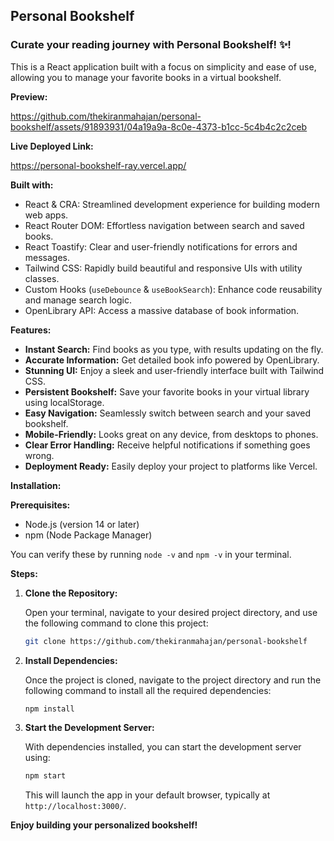 ## Personal Bookshelf

### Curate your reading journey with Personal Bookshelf! ✨!

This is a React application built with a focus on simplicity and ease of use, allowing you to manage your favorite books in a virtual bookshelf.


 **Preview:**

https://github.com/thekiranmahajan/personal-bookshelf/assets/91893931/04a19a9a-8c0e-4373-b1cc-5c4b4c2c2ceb


**Live Deployed Link:** 

https://personal-bookshelf-ray.vercel.app/


**Built with:**

- React & CRA: Streamlined development experience for building modern web apps.
- React Router DOM: Effortless navigation between search and saved books.
- React Toastify: Clear and user-friendly notifications for errors and messages.
- Tailwind CSS: Rapidly build beautiful and responsive UIs with utility classes.
- Custom Hooks (`useDebounce` & `useBookSearch`): Enhance code reusability and manage search logic.
- OpenLibrary API: Access a massive database of book information.

**Features:**

- **Instant Search:** Find books as you type, with results updating on the fly.
- **Accurate Information:** Get detailed book info powered by OpenLibrary.
- **Stunning UI:** Enjoy a sleek and user-friendly interface built with Tailwind CSS.
- **Persistent Bookshelf:** Save your favorite books in your virtual library using localStorage.
- **Easy Navigation:** Seamlessly switch between search and your saved bookshelf.
- **Mobile-Friendly:** Looks great on any device, from desktops to phones.
- **Clear Error Handling:** Receive helpful notifications if something goes wrong.
- **Deployment Ready:** Easily deploy your project to platforms like Vercel.

**Installation:**

**Prerequisites:**

- Node.js (version 14 or later)
- npm (Node Package Manager)

You can verify these by running `node -v` and `npm -v` in your terminal.

**Steps:**

1. **Clone the Repository:**

   Open your terminal, navigate to your desired project directory, and use the following command to clone this project:

   ```bash
   git clone https://github.com/thekiranmahajan/personal-bookshelf
   ```

2. **Install Dependencies:**

   Once the project is cloned, navigate to the project directory and run the following command to install all the required dependencies:

   ```bash
   npm install
   ```

3. **Start the Development Server:**

   With dependencies installed, you can start the development server using:

   ```bash
   npm start
   ```

   This will launch the app in your default browser, typically at `http://localhost:3000/`.

**Enjoy building your personalized bookshelf!**
